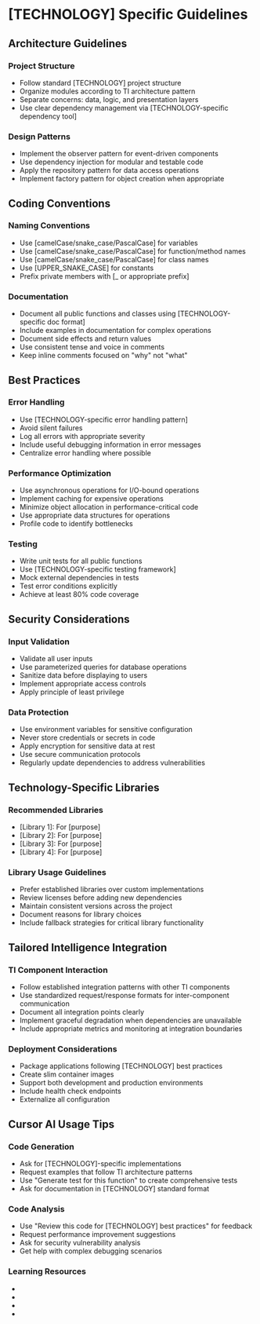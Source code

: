 # [TECHNOLOGY] Specific Guidelines

## Architecture Guidelines

### Project Structure
- Follow standard [TECHNOLOGY] project structure
- Organize modules according to TI architecture pattern
- Separate concerns: data, logic, and presentation layers
- Use clear dependency management via [TECHNOLOGY-specific dependency tool]

### Design Patterns
- Implement the observer pattern for event-driven components
- Use dependency injection for modular and testable code
- Apply the repository pattern for data access operations
- Implement factory pattern for object creation when appropriate

## Coding Conventions

### Naming Conventions
- Use [camelCase/snake_case/PascalCase] for variables
- Use [camelCase/snake_case/PascalCase] for function/method names
- Use [camelCase/snake_case/PascalCase] for class names
- Use [UPPER_SNAKE_CASE] for constants
- Prefix private members with [_ or appropriate prefix]

### Documentation
- Document all public functions and classes using [TECHNOLOGY-specific doc format]
- Include examples in documentation for complex operations
- Document side effects and return values
- Use consistent tense and voice in comments
- Keep inline comments focused on "why" not "what"

## Best Practices

### Error Handling
- Use [TECHNOLOGY-specific error handling pattern]
- Avoid silent failures
- Log all errors with appropriate severity
- Include useful debugging information in error messages
- Centralize error handling where possible

### Performance Optimization
- Use asynchronous operations for I/O-bound operations 
- Implement caching for expensive operations
- Minimize object allocation in performance-critical code
- Use appropriate data structures for operations
- Profile code to identify bottlenecks

### Testing
- Write unit tests for all public functions
- Use [TECHNOLOGY-specific testing framework]
- Mock external dependencies in tests
- Test error conditions explicitly
- Achieve at least 80% code coverage

## Security Considerations

### Input Validation
- Validate all user inputs
- Use parameterized queries for database operations
- Sanitize data before displaying to users
- Implement appropriate access controls
- Apply principle of least privilege

### Data Protection
- Use environment variables for sensitive configuration
- Never store credentials or secrets in code
- Apply encryption for sensitive data at rest
- Use secure communication protocols
- Regularly update dependencies to address vulnerabilities

## Technology-Specific Libraries

### Recommended Libraries
- [Library 1]: For [purpose]
- [Library 2]: For [purpose]
- [Library 3]: For [purpose]
- [Library 4]: For [purpose]

### Library Usage Guidelines
- Prefer established libraries over custom implementations
- Review licenses before adding new dependencies
- Maintain consistent versions across the project
- Document reasons for library choices
- Include fallback strategies for critical library functionality

## Tailored Intelligence Integration

### TI Component Interaction
- Follow established integration patterns with other TI components
- Use standardized request/response formats for inter-component communication
- Document all integration points clearly
- Implement graceful degradation when dependencies are unavailable
- Include appropriate metrics and monitoring at integration boundaries

### Deployment Considerations
- Package applications following [TECHNOLOGY] best practices
- Create slim container images
- Support both development and production environments
- Include health check endpoints
- Externalize all configuration

## Cursor AI Usage Tips

### Code Generation
- Ask for [TECHNOLOGY]-specific implementations
- Request examples that follow TI architecture patterns
- Use "Generate test for this function" to create comprehensive tests
- Ask for documentation in [TECHNOLOGY] standard format

### Code Analysis
- Use "Review this code for [TECHNOLOGY] best practices" for feedback
- Request performance improvement suggestions
- Ask for security vulnerability analysis
- Get help with complex debugging scenarios

### Learning Resources
- [Resource 1]: [Description]
- [Resource 2]: [Description]
- [Resource 3]: [Description]
- [Resource 4]: [Description] 